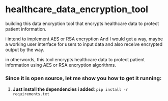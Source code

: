# healthcare_data_encryption_tool

building this data encryption tool that encrypts healthcare data to protect patient information.

i intend to implement AES or RSA encryption
And I would get a way, maybe a working user interface for users to input data and also receive encrypted output by the way.

in otherwords, this tool encrypts healthcare data to protect patient information using AES or RSA encryption algorithms.

### Since it is open source, let me show you how to get it running:

1. **Just install the dependencies i added**: `pip install -r requirements.txt`